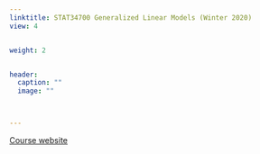 ```yaml
---
linktitle: STAT34700 Generalized Linear Models (Winter 2020)
view: 4


weight: 2


header:
  caption: ""
  image: ""



---
```



[Course website](https://jingshuw.weebly.com/stat347.html) 


